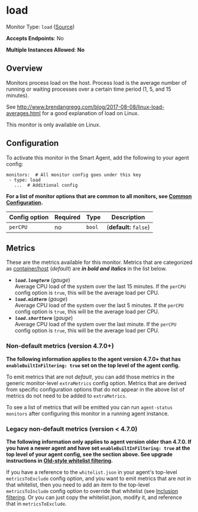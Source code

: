 
<!--- Generated by to-integrations-repo script in Smart Agent repo, DO NOT MODIFY HERE --->
<!--- GENERATED BY gomplate from scripts/docs/templates/monitor-page.md.tmpl --->

# load

Monitor Type: `load` ([Source](https://github.com/signalfx/signalfx-agent/tree/master/pkg/monitors/load))

**Accepts Endpoints**: No

**Multiple Instances Allowed**: **No**

## Overview

Monitors process load on the host. Process load is the average number of
running or waiting processes over a certain time period (1, 5, and 15
minutes).

See http://www.brendangregg.com/blog/2017-08-08/linux-load-averages.html
for a good explanation of load on Linux.

This monitor is only available on Linux.


## Configuration

To activate this monitor in the Smart Agent, add the following to your
agent config:

```
monitors:  # All monitor config goes under this key
 - type: load
   ...  # Additional config
```

**For a list of monitor options that are common to all monitors, see [Common
Configuration](../monitor-config.html#common-configuration).**


| Config option | Required | Type | Description |
| --- | --- | --- | --- |
| `perCPU` | no | `bool` |  (**default:** `false`) |


## Metrics

These are the metrics available for this monitor.
Metrics that are categorized as
[container/host](https://docs.splunk.com/observability/admin/subscription-usage/monitor-imm-billing-usage.html#about-custom-bundled-and-high-resolution-metrics)
(*default*) are ***in bold and italics*** in the list below.


 - ***`load.longterm`*** (*gauge*)<br>    Average CPU load of the system over the last 15 minutes.  If the `perCPU` config option is `true`, this will be the average load per CPU.
 - ***`load.midterm`*** (*gauge*)<br>    Average CPU load of the system over the last 5 minutes.  If the `perCPU` config option is `true`, this will be the average load per CPU.
 - ***`load.shortterm`*** (*gauge*)<br>    Average CPU load of the system over the last minute.  If the `perCPU` config option is `true`, this will be the average load per CPU.

### Non-default metrics (version 4.7.0+)

**The following information applies to the agent version 4.7.0+ that has
`enableBuiltInFiltering: true` set on the top level of the agent config.**

To emit metrics that are not _default_, you can add those metrics in the
generic monitor-level `extraMetrics` config option.  Metrics that are derived
from specific configuration options that do not appear in the above list of
metrics do not need to be added to `extraMetrics`.

To see a list of metrics that will be emitted you can run `agent-status
monitors` after configuring this monitor in a running agent instance.

### Legacy non-default metrics (version < 4.7.0)

**The following information only applies to agent version older than 4.7.0. If
you have a newer agent and have set `enableBuiltInFiltering: true` at the top
level of your agent config, see the section above. See upgrade instructions in
[Old-style whitelist filtering](../legacy-filtering.html#old-style-whitelist-filtering).**

If you have a reference to the `whitelist.json` in your agent's top-level
`metricsToExclude` config option, and you want to emit metrics that are not in
that whitelist, then you need to add an item to the top-level
`metricsToInclude` config option to override that whitelist (see [Inclusion
filtering](../legacy-filtering.html#inclusion-filtering).  Or you can just
copy the whitelist.json, modify it, and reference that in `metricsToExclude`.




